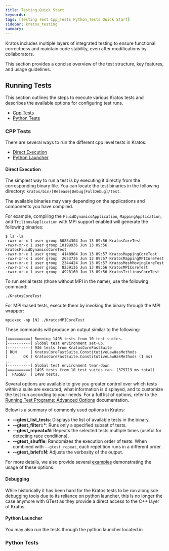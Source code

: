 ```yaml
---
title: Testing Quick Start
keywords: 
tags: [Testing Test Cpp_Tests Python_Tests Quick Start]
sidebar: kratos_testing
summary: 
---
```


Kratos includes multiple layers of integrated testing to ensure functional correctness and maintain code stability, even after modifications by collaborators.

This section provides a concise overview of the test structure, key features, and usage guidelines.

## Running Tests

This section outlines the steps to execute various Kratos tests and describes the available options for configuring test runs.

- [Cpp Tests](#cpp-tests)
- [Python Tests](#python-tests)

### CPP Tests

There are several ways to run the different cpp level tests in Kratos:

- [Direct Execution](#direct-execution)
- [Python Launcher](#python-launcher)

#### Direct Execution

The simplest way to run a test is by executing it directly from the corresponding binary file. You can locate the test binaries in the following directory:
`kratos/bin/[Release|Debug|FullDebug]/test`.

The available binaries may vary depending on the applications and components you have compiled.

For example, compiling the `FluidDynamicsApplication`, `MappingApplication`, and `TrilinosApplication` with MPI support enabled will generate the following binaries:

```console
$ ls -la
-rwxr-xr-x 1 user group 60834304 Jun 13 09:56 KratosCoreTest
-rwxr-xr-x 1 user group 10199936 Jun 13 09:56 KratosFluidDynamicsCoreTest
-rwxr-xr-x 1 user group  4140904 Jun 13 09:57 KratosMappingCoreTest
-rwxr-xr-x 1 user group  2633736 Jun 13 09:57 KratosMappingMPICoreTest
-rwxr-xr-x 1 user group  2344424 Jun 13 09:57 KratosMeshMovingCoreTest
-rwxr-xr-x 1 user group  8239136 Jun 13 09:56 KratosMPICoreTest
-rwxr-xr-x 1 user group  4928160 Jun 13 09:56 KratosTrilinosCoreTest
```

To run serial tests (those without MPI in the name), use the following command:

```console
./KratosCoreTest
```

For MPI-based tests, execute them by invoking the binary through the MPI wrapper:

```console
mpiexec -np [N] ./KratosMPICoreTest
```

These commands will produce an output similar to the following:

```console
[==========] Running 1495 tests from 10 test suites.
[----------] Global test environment set-up.
[----------] 936 tests from KratosCoreFastSuite
[ RUN      ] KratosCoreFastSuite.ConstitutiveLawHasMethods
[       OK ] KratosCoreFastSuite.ConstitutiveLawHasMethods (1 ms)
...
[----------] Global test environment tear-down
[==========] 1495 tests from 10 test suites ran. (379719 ms total)
[  PASSED  ] 1488 tests.
```

Several options are available to give you greater control over which tests within a suite are executed, what information is displayed, and to customize the test run according to your needs. For a full list of options, refer to the  [Running Test Programs: Advanced Options](https://google.github.io/googletest/advanced.html#running-test-programs-advanced-options) documentation.

Below is a summary of commonly used options in Kratos:

- **--gtest_list_tests**: Displays the list of available tests in the binary.
- **--gtest_filter=\***: Runs only a specified subset of tests.
- **--gtest_repeat=N**: Repeats the selected tests multiple times (useful for detecting race conditions).
- **--gtest_shuffle**: Randomizes the execution order of tests. When combined with `--gtest_repeat`, each repetition runs in a different order.
- **--gtest_brief=N**: Adjusts the verbosity of the output.

For more details, we also provide several [examples]() demonstrating the usage of these options.

#### Debugging

While historically it has been hard for the Kratos tests to be run alongisde debugging tools due to its reliance on python launcher, this is no longer the case anymore with GTest as they provide a direct access to the C++ layer of Kratos. 

#### Python Launcher

You may also run the tests through the python launcher located in 

### Python Tests

